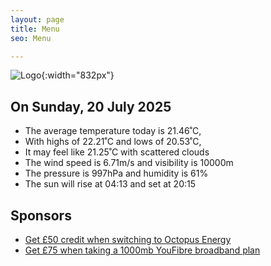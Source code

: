 ```yaml
---
layout: page
title: Menu
seo: Menu

---
```


![Logo](/images/logo.jpg){:width="832px"}

<!-- weather_marker starts -->
## On Sunday, 20 July 2025

- The average temperature today is 21.46˚C,
- With highs of 22.21˚C and lows of 20.53˚C,
- It may feel like 21.25˚C with scattered clouds
- The wind speed is 6.71m/s and visibility is 10000m
- The pressure is 997hPa and humidity is 61%
- The sun will rise at 04:13 and set at 20:15

<!-- weather_marker ends -->

## Sponsors

- [Get £50 credit when switching to Octopus Energy](https://bit.ly/3oD1nnS)
- [Get £75 when taking a 1000mb YouFibre broadband plan](https://aklam.io/91zWhU?)
